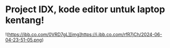 # Project IDX, kode editor untuk laptop kentang!
!(https://ibb.co.com/0VRD7gL][img]https://i.ibb.co.com/rfR7jCh/2024-06-04-23-51-05.png)
